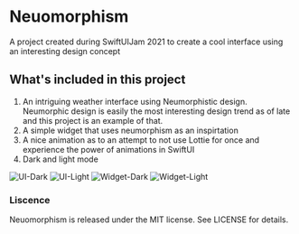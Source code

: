 # Neuomorphism
A project created during SwiftUIJam 2021 to create a cool interface using an interesting design concept

## What's included in this project
1. An intriguing weather interface using Neumorphistic design. Neumorphic design is easily the most interesting design trend as of late and this project is an example of that.
2. A simple widget that uses neumorphism as an inspirtation
3. A nice animation as to an attempt to not use Lottie for once and experience the power of animations in SwiftUI
4. Dark and light mode

![UI-Dark](https://user-images.githubusercontent.com/25977243/108640961-aa73c000-746a-11eb-8737-c189c6a4757b.png)
![UI-Light](https://user-images.githubusercontent.com/25977243/108640962-ab0c5680-746a-11eb-979e-f1ad693532c0.png)
![Widget-Dark](https://user-images.githubusercontent.com/25977243/108640963-ab0c5680-746a-11eb-812c-fb57ea7f9e6f.png)
![Widget-Light](https://user-images.githubusercontent.com/25977243/108640964-aba4ed00-746a-11eb-8a90-2cba502312f7.png)

### Liscence 
Neuomorphism is released under the MIT license. See LICENSE for details.
